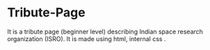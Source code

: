 # Tribute-Page
It is a tribute page (beginner level) describing Indian space research organization (ISRO). It is made using html, internal css .
